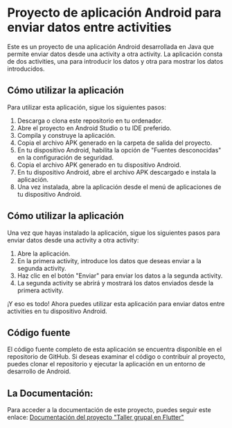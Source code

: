 # Proyecto de aplicación Android para enviar datos entre activities

Este es un proyecto de una aplicación Android desarrollada en Java que permite enviar datos desde una activity a otra activity. La aplicación consta de dos activities, una para introducir los datos y otra para mostrar los datos introducidos. 

## Cómo utilizar la aplicación

Para utilizar esta aplicación, sigue los siguientes pasos:

1. Descarga o clona este repositorio en tu ordenador.
2. Abre el proyecto en Android Studio o tu IDE preferido.
3. Compila y construye la aplicación.
4. Copia el archivo APK generado en la carpeta de salida del proyecto.
5. En tu dispositivo Android, habilita la opción de "Fuentes desconocidas" en la configuración de seguridad.
6. Copia el archivo APK generado en tu dispositivo Android.
7. En tu dispositivo Android, abre el archivo APK descargado e instala la aplicación.
8. Una vez instalada, abre la aplicación desde el menú de aplicaciones de tu dispositivo Android.

## Cómo utilizar la aplicación

Una vez que hayas instalado la aplicación, sigue los siguientes pasos para enviar datos desde una activity a otra activity:

1. Abre la aplicación.
2. En la primera activity, introduce los datos que deseas enviar a la segunda activity.
3. Haz clic en el botón "Enviar" para enviar los datos a la segunda activity.
4. La segunda activity se abrirá y mostrará los datos enviados desde la primera activity.

¡Y eso es todo! Ahora puedes utilizar esta aplicación para enviar datos entre activities en tu dispositivo Android.

## Código fuente

El código fuente completo de esta aplicación se encuentra disponible en el repositorio de GitHub. Si deseas examinar el código o contribuir al proyecto, puedes clonar el repositorio y ejecutar la aplicación en un entorno de desarrollo de Android.

## La Documentación: 
Para acceder a la documentación de este proyecto, puedes seguir este enlace: [Documentación del proyecto "Taller grupal en Flutter"](https://docs.google.com/document/d/18GzhecsG-Ea2KRpdHSOBb3HK_S0g4CH8EuDTupWlZZY/edit?usp=sharing)

